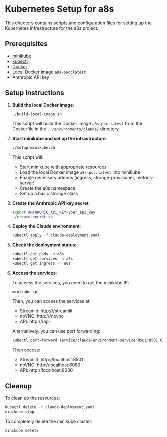 # Kubernetes Setup for a8s

This directory contains scripts and configuration files for setting up the Kubernetes infrastructure for the a8s project.

## Prerequisites

- [minikube](https://minikube.sigs.k8s.io/docs/start/)
- [kubectl](https://kubernetes.io/docs/tasks/tools/install-kubectl/)
- [Docker](https://docs.docker.com/get-docker/)
- Local Docker image `a8s-poc:latest`
- Anthropic API key

## Setup Instructions

1. **Build the local Docker image**:

   ```bash
   ./build-local-image.sh
   ```

   This script will build the Docker image `a8s-poc:latest` from the Dockerfile in the `../environments/claude/` directory.

2. **Start minikube and set up the infrastructure**:

   ```bash
   ./setup-minikube.sh
   ```

   This script will:
   - Start minikube with appropriate resources
   - Load the local Docker image `a8s-poc:latest` into minikube
   - Enable necessary addons (ingress, storage-provisioner, metrics-server)
   - Create the a8s namespace
   - Set up a basic storage class

3. **Create the Anthropic API key secret**:

   ```bash
   export ANTHROPIC_API_KEY=your_api_key
   ./create-secret.sh
   ```

4. **Deploy the Claude environment**:

   ```bash
   kubectl apply -f claude-deployment.yaml
   ```

5. **Check the deployment status**:

   ```bash
   kubectl get pods -n a8s
   kubectl get services -n a8s
   kubectl get ingress -n a8s
   ```

6. **Access the services**:

   To access the services, you need to get the minikube IP:

   ```bash
   minikube ip
   ```

   Then, you can access the services at:
   - Streamlit: http://<minikube-ip>/streamlit
   - noVNC: http://<minikube-ip>/novnc
   - API: http://<minikube-ip>/api

   Alternatively, you can use port forwarding:

   ```bash
   kubectl port-forward service/claude-environment-service 8501:8501 6080:6080 8080:8080 -n a8s
   ```

   Then access:
   - Streamlit: http://localhost:8501
   - noVNC: http://localhost:6080
   - API: http://localhost:8080

## Cleanup

To clean up the resources:

```bash
kubectl delete -f claude-deployment.yaml
minikube stop
```

To completely delete the minikube cluster:

```bash
minikube delete
``` 